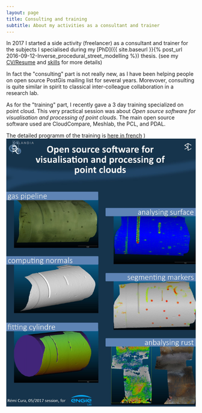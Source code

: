 ```yaml
---
layout: page
title: Consulting and training
subtitle: About my activities as a consultant and trainer
---
```

In 2017 I started a side activity (freelancer) as a consultant and trainer for the subjects I specialised during my [PhD]({{ site.baseurl }}{% post_url 2016-09-12-Inverse_procedural_street_modelling %}) thesis.
(see my [CV/Resume](../CV) and [skills](../skills) for more details)

In fact the "consulting" part is not really new, as I have been helping people on open source PostGis mailing list for several years.
Morevover, consulting is quite similar in spirit to classical inter-colleague collaboration in a research lab.

As for the "training" part,
I recently gave a 3 day training specialized on point cloud.
This very practical session was about _Open source software for visualisation and processing of point clouds_.
The main open source software used are CloudCompare, Meshlab, the PCL, and PDAL.


The detailed programm of the training is [here in french](http://www.oslandia.com/pages/formation-pointcloud.html) )
![StreetGen Graphical abstract](/img/misc/training_point_coud_engie.jpg)